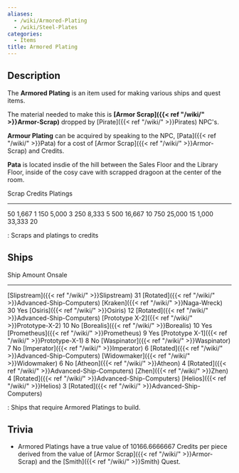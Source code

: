 ```yaml
---
aliases:
  - /wiki/Armored-Plating
  - /wiki/Steel-Plates
categories:
  - Items
title: Armored Plating
---
```


## Description

The **Armored Plating** is an item used for making various ships and quest items.

The material needed to make this is **[Armor Scrap]({{< ref "/wiki/" >}}Armor-Scrap)** dropped by [Pirate]({{< ref "/wiki/" >}}Pirates) NPC's.

**Armour Plating** can be acquired by speaking to the NPC, [Pata]({{< ref "/wiki/" >}}Pata) for a cost of [Armor Scrap]({{< ref "/wiki/" >}}Armor-Scrap) and Credits.

**Pata** is located insdie of the hill between the Sales Floor and the Library Floor, inside of the cosy cave with scrapped dragoon at the center of the room.

Scrap Credits Platings

---

50 1,667 1 150 5,000 3 250 8,333 5 500 16,667 10 750 25,000 15 1,000 33,333 20

: Scraps and platings to credits

## Ships

Ship Amount Onsale

---

[Slipstream]({{< ref "/wiki/" >}}Slipstream) 31 [Rotated]({{< ref "/wiki/" >}}Advanced-Ship-Computers) [Kraken]({{< ref "/wiki/" >}}Naga-Wreck) 30 Yes [Osiris]({{< ref "/wiki/" >}}Osiris) 12 [Rotated]({{< ref "/wiki/" >}}Advanced-Ship-Computers) [Prototype X-2]({{< ref "/wiki/" >}}Prototype-X-2) 10 No [Borealis]({{< ref "/wiki/" >}}Borealis) 10 Yes [Prometheus]({{< ref "/wiki/" >}}Prometheus) 9 Yes [Prototype X-1]({{< ref "/wiki/" >}}Prototype-X-1) 8 No [Waspinator]({{< ref "/wiki/" >}}Waspinator) 7 No [Imperator]({{< ref "/wiki/" >}}Imperator) 6 [Rotated]({{< ref "/wiki/" >}}Advanced-Ship-Computers) [Widowmaker]({{< ref "/wiki/" >}}Widowmaker) 6 No [Atheon]({{< ref "/wiki/" >}}Atheon) 4 [Rotated]({{< ref "/wiki/" >}}Advanced-Ship-Computers) [Zhen]({{< ref "/wiki/" >}}Zhen) 4 [Rotated]({{< ref "/wiki/" >}}Advanced-Ship-Computers) [Helios]({{< ref "/wiki/" >}}Helios) 3 [Rotated]({{< ref "/wiki/" >}}Advanced-Ship-Computers)

: Ships that require Armored Platings to build.

## Trivia

- Armored Platings have a true value of 10166.6666667 Credits per piece derived from the value of [Armor Scrap]({{< ref "/wiki/" >}}Armor-Scrap) and the [Smith]({{< ref "/wiki/" >}}Smith) Quest.
